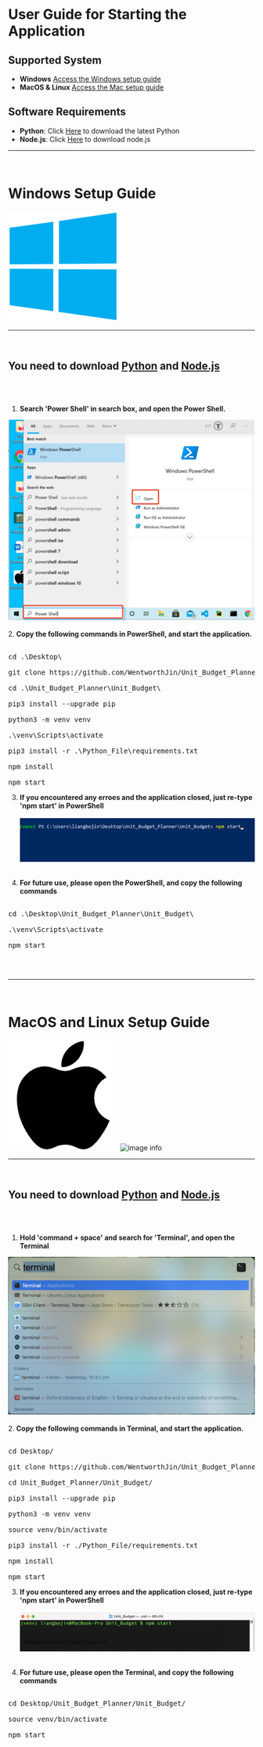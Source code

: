 # User Guide for Starting the Application



## Supported System
- <b>Windows</b> [Access the Windows setup guide](#windows-setup-guide)
- <b>MacOS & Linux </b> [Access the Mac setup guide](#macos-and-linux-setup-guide)

## Software Requirements
- <b>Python</b>: Click [Here](https://www.python.org/downloads/) to download the latest Python
- <b>Node.js</b>: Click [Here](https://nodejs.org/en/download/) to download node.js

<hr><br>

# Windows Setup Guide
![image info](./Resources/windows_icon.png)
<br><hr><br>
## You need to download [Python](https://www.python.org/downloads/) and [Node.js](https://nodejs.org/en/download/)
<br><br>

1. <b>Search 'Power Shell' in search box, and open the Power Shell. </b>

![image info](./Resources/OpenPowershell.png)
<br><br>
2. <b>Copy the following commands in PowerShell, and start the application.</b>
<pre>

cd .\Desktop\

git clone https://github.com/WentworthJin/Unit_Budget_Planner.git

cd .\Unit_Budget_Planner\Unit_Budget\

pip3 install --upgrade pip

python3 -m venv venv

.\venv\Scripts\activate

pip3 install -r .\Python_File\requirements.txt

npm install

npm start
</pre>

3. <b>If you encountered any erroes and the application closed, just re-type 'npm start' in PowerShell</b>
<br><br>
![image info](./Resources/PowerShell_Restartnpm.png)
<br><br>

4. <b>For future use, please open the PowerShell, and copy the following commands</b>

<pre>

cd .\Desktop\Unit_Budget_Planner\Unit_Budget\

.\venv\Scripts\activate

npm start

</pre>

<br><hr><br>

# MacOS and Linux Setup Guide
![image info](./Resources/mac_icon.png) ![image info](./Resources/Linux_icon.ico)
<br><hr><br>
## You need to download [Python](https://www.python.org/downloads/) and [Node.js](https://nodejs.org/en/download/)
<br><br>

1. <b>Hold 'command + space' and search for 'Terminal', and open the Terminal </b>

![image info](./Resources/search_terminal.png)
<br><br>
2. <b>Copy the following commands in Terminal, and start the application.</b>
<pre>

cd Desktop/

git clone https://github.com/WentworthJin/Unit_Budget_Planner.git

cd Unit_Budget_Planner/Unit_Budget/

pip3 install --upgrade pip

python3 -m venv venv

source venv/bin/activate

pip3 install -r ./Python_File/requirements.txt

npm install

npm start
</pre>

3. <b>If you encountered any erroes and the application closed, just re-type 'npm start' in PowerShell</b>
<br><br>
![image info](./Resources/terminal_restart_mpm.png)
<br><br>

4. <b>For future use, please open the Terminal, and copy the following commands</b>

<pre>

cd Desktop/Unit_Budget_Planner/Unit_Budget/

source venv/bin/activate

npm start

</pre>
